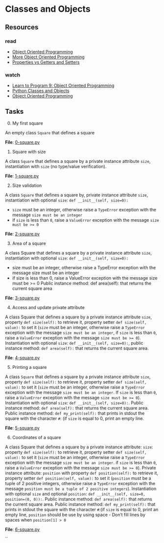 # Classes and Objects
## Resources
### read
* [Object Oriented Programming](https://python.swaroopch.com/oop.html)
* [More Object Oriented Programming](https://python-course.eu/oop/object-oriented-programming.php)
* [Properties vs Getters and Setters](https://python-course.eu/oop/properties-vs-getters-and-setters.php)
### watch
* [Learn to Program 9: Object Oriented Programming](https://www.youtube.com/watch?v=1AGyBuVCTeE&)
* [Python Classes and Objects](https://www.youtube.com/watch?v=apACNr7DC_s)
* [Object Oriented Programming](https://www.youtube.com/watch?v=-DP1i2ZU9gk)

## Tasks
0. My first square

An empty class `Square` that defines a square

**File**: [0-square.py](./0-square.py)

1. Square with size

A class `Square` that defines a square by a private instance attribute `size`, instantiation with `size` (no type/value verification).

**File**: [1-square.py](./1-square.py)

2. Size validation

A class `Square` that defines a square by, private instance attribute `size`, instantiation with optional `size`: `def __init__(self, size=0):`
* `size` must be an integer, otherwise raise a `TypeError` exception with the message `size must be an integer`
* if `size` is less than `0`, raise a `ValueError` exception with the message `size must be >= 0`

**File**: [2-square.py](./2-square.py)

3. Area of a square

A class Square that defines a square by a private instance attribute `size`, instantiation with optional `size`: `def __init__(self, size=0):` 
* size must be an integer, otherwise raise a TypeError exception with the message size must be an integer
* if size is less than 0, raise a ValueError exception with the message size must be >= 0
Public instance method: def area(self): that returns the current square area

**File**: [3-square.py](./3-square.py)

4. Access and update private attribute

A class Square that defines a square by a private instance attribute `size`, property `def size(self):` to retrieve it, property setter `def size(self, value):` to set it (`size` must be an integer, otherwise raise a `TypeError` exception with the message `size must be an integer`, if `size` is less than `0`, raise a `ValueError` exception with the message `size must be >= 0`). Instantiation with optional `size`: `def __init__(self, size=0):`, public instance method: `def area(self):` that returns the current square area.

**File**: [4-square.py](./4-square.py)

5. Printing a square

A class `Square` that defines a square by a private instance attribute `size`, property `def size(self):` to retrieve it, property setter `def size(self, value):` to set it (`size` must be an integer, otherwise raise a `TypeError` exception with the message `size must be an integer`. If `size` is less than `0`, raise a `ValueError` exception with the message `size must be >= 0`). Instantiation with optional `size`: `def __init__(self, size=0):`. Public instance method: `def area(self):` that returns the current square area. Public instance method: `def my_print(self):` that prints in stdout the square with the character `#`: (if `size` is equal to 0, print an empty line.

**File**: [5-square.py](./5-square.py)

6. Coordinates of a square

A  class Square that defines a square by a private instance attribute: `size`: property `def size(self):` to retrieve it, property setter `def size(self, value):` to set it (`size` must be an integer, otherwise raise a `TypeError` exception with the message `size must be an integer`. if `size` is less than `0`, raise a `ValueError` exception with the message `size must be >= 0`). Private instance attribute: `position` with property `def position(self):` to retrieve it, property setter `def position(self, value):` to set it (`position` must be a tuple of 2 positive integers, otherwise raise a `TypeError` exception with the message `position must be a tuple of 2 positive integers`). Instantiation with optional `size` and optional `position`: `def __init__(self, size=0, position=(0, 0)):`. Public instance method: `def area(self):` that returns the current square area. Public instance method: `def my_print(self):` that prints in stdout the square with the character `#`:(if `size` is equal to 0, print an empty line, `position` should be use by using space - Don’t fill lines by spaces when `position[1] > 0`

**File**: [6-square.py](./6-square.py)

``
